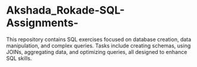 # Akshada_Rokade-SQL-Assignments-
This repository contains SQL exercises focused on database creation, data manipulation, and complex queries. Tasks include creating schemas, using JOINs, aggregating data, and optimizing queries, all designed to enhance SQL skills.

